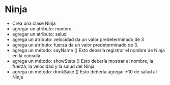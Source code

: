 # Ninja
- Crea una clase Ninja
- agregar un atributo: nombre.
- agregar un atributo: salud
- agrega un atributo: velocidad  da un valor predeterminado de 3
- agrega un atributo: fuerza da un valor predeterminado de 3.
- agrega un método: sayName () Esto debería registrar el nombre de Ninja en la consola.
- agrega un método: showStats ()  Esto debería mostrar el nombre, la fuerza, la velocidad y la salud del Ninja.
- agrega un método: drinkSake ()  Esto debería agregar +10 de salud al Ninja

